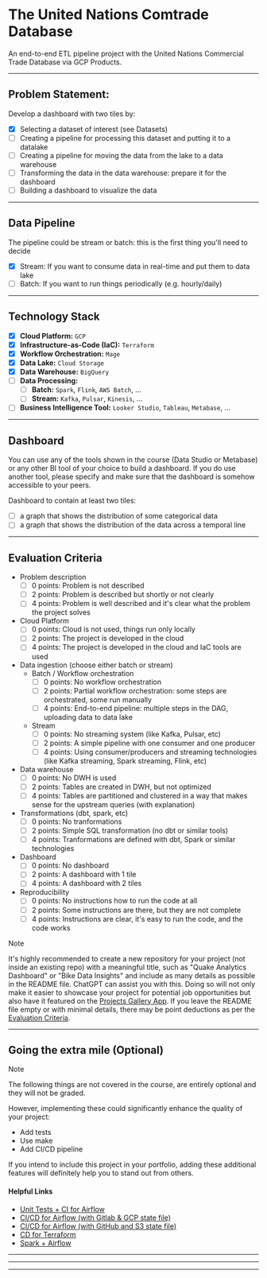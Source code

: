 # The United Nations Comtrade Database
An end-to-end ETL pipeline project with the United Nations Commercial Trade Database via GCP Products.

---

## Problem Statement:
Develop a dashboard with two tiles by:
- [x] Selecting a dataset of interest (see Datasets)
- [ ] Creating a pipeline for processing this dataset and putting it to a datalake
- [ ] Creating a pipeline for moving the data from the lake to a data warehouse
- [ ] Transforming the data in the data warehouse: prepare it for the dashboard
- [ ] Building a dashboard to visualize the data

---

## Data Pipeline
The pipeline could be stream or batch: this is the first thing you'll need to decide
- [x] Stream: If you want to consume data in real-time and put them to data lake
- [ ] Batch: If you want to run things periodically (e.g. hourly/daily)

---

## Technology Stack
- [x] __Cloud Platform:__ `GCP`
- [x] __Infrastructure-as-Code (IaC):__ `Terraform`
- [x] __Workflow Orchestration:__ `Mage`
- [x] __Data Lake:__ `Cloud Storage`
- [x] __Data Warehouse:__ `BigQuery`
- [ ] __Data Processing:__
    - [ ] __Batch:__ `Spark`, `Flink`, `AWS Batch`, ...
    - [ ] __Stream:__ `Kafka`, `Pulsar`, `Kinesis`, ...
- [ ] __Business Intelligence Tool:__ `Looker Studio`, `Tableau`, `Metabase`, ...
---

## Dashboard
You can use any of the tools shown in the course (Data Studio or Metabase) or any other BI tool of your choice to build a dashboard. If you do use another tool, please specify and make sure that the dashboard is somehow accessible to your peers.

Dashboard to contain at least two tiles:
- [ ] a graph that shows the distribution of some categorical data
- [ ] a graph that shows the distribution of the data across a temporal line

---

## Evaluation Criteria
- Problem description
    - [ ] 0 points: Problem is not described
    - [ ] 2 points: Problem is described but shortly or not clearly
    - [ ] 4 points: Problem is well described and it's clear what the problem the project solves
- Cloud Platform
    - [ ] 0 points: Cloud is not used, things run only locally
    - [ ] 2 points: The project is developed in the cloud
    - [ ] 4 points: The project is developed in the cloud and IaC tools are used
- Data ingestion (choose either batch or stream)
    - Batch / Workflow orchestration
        - [ ] 0 points: No workflow orchestration
        - [ ] 2 points: Partial workflow orchestration: some steps are orchestrated, some run manually
        - [ ] 4 points: End-to-end pipeline: multiple steps in the DAG, uploading data to data lake
    - Stream
        - [ ] 0 points: No streaming system (like Kafka, Pulsar, etc)
        - [ ] 2 points: A simple pipeline with one consumer and one producer
        - [ ] 4 points: Using consumer/producers and streaming technologies (like Kafka streaming, Spark streaming, Flink, etc)
- Data warehouse
    - [ ] 0 points: No DWH is used
    - [ ] 2 points: Tables are created in DWH, but not optimized
    - [ ] 4 points: Tables are partitioned and clustered in a way that makes sense for the upstream queries (with explanation)
- Transformations (dbt, spark, etc)
    - [ ] 0 points: No tranformations
    - [ ] 2 points: Simple SQL transformation (no dbt or similar tools)
    - [ ] 4 points: Tranformations are defined with dbt, Spark or similar technologies
- Dashboard
    - [ ] 0 points: No dashboard
    - [ ] 2 points: A dashboard with 1 tile
    - [ ] 4 points: A dashboard with 2 tiles
- Reproducibility
    - [ ] 0 points: No instructions how to run the code at all
    - [ ] 2 points: Some instructions are there, but they are not complete
    - [ ] 4 points: Instructions are clear, it's easy to run the code, and the code works

> [!NOTE]
>
> It's highly recommended to create a new repository for your project (not inside an existing repo) with a meaningful title, such as
> "Quake Analytics Dashboard" or "Bike Data Insights" and include as many details as possible in the README file. ChatGPT can assist you with this. Doing so will not only make it easier to showcase your project for potential job opportunities but also have it featured on the [Projects Gallery App](#projects-gallery).
> If you leave the README file empty or with minimal details, there may be point deductions as per the [Evaluation Criteria](#evaluation-criteria).

---

## Going the extra mile (Optional)

> [!NOTE]
>
> The following things are not covered in the course, are entirely optional and they will not be graded.

However, implementing these could significantly enhance the quality of your project:
- Add tests
- Use make
- Add CI/CD pipeline

If you intend to include this project in your portfolio, adding these additional features will definitely help you to stand out from others.

#### Helpful Links

- [Unit Tests + CI for Airflow](https://www.astronomer.io/events/recaps/testing-airflow-to-bulletproof-your-code/)
- [CI/CD for Airflow (with Gitlab & GCP state file)](https://engineering.ripple.com/building-ci-cd-with-airflow-gitlab-and-terraform-in-gcp)
- [CI/CD for Airflow (with GitHub and S3 state file)](https://programmaticponderings.com/2021/12/14/devops-for-dataops-building-a-ci-cd-pipeline-for-apache-airflow-dags/)
- [CD for Terraform](https://towardsdatascience.com/git-actions-terraform-for-data-engineers-scientists-gcp-aws-azure-448dc7c60fcc)
- [Spark + Airflow](https://medium.com/doubtnut/github-actions-airflow-for-automating-your-spark-pipeline-c9dff32686b)

---
---
---

